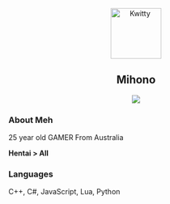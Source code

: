 <p align="center">
 <img width="100px" src="https://cdn.discordapp.com/attachments/672114005111734289/918876881040863342/astolfo2.jpg" align="center" alt="Kwitty" />
 <h2 align="center">Mihono</h2>
 <p align="center"></p>
</p>
  <p align="center">
<a href="">
      <img src="https://media.discordapp.net/attachments/754562222251835423/918825663044145212/27020Astolfo2028Saber29201.png?width=383&height=542"/>
    </a>
    <a href="https://en.wikipedia.org/wiki/Leet">
    </a>
    <br />
 



### About Meh

25 year old GAMER From Australia

**Hentai > All**


### Languages

C++, C#, JavaScript, Lua, Python

